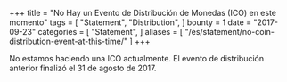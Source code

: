 +++
title = "No Hay un Evento de Distribución de Monedas (ICO) en este momento"
tags = [
    "Statement",
    "Distribution",
]
bounty = 1
date = "2017-09-23"
categories = [
    "Statement",
]
aliases = [
	"/es/statement/no-coin-distribution-event-at-this-time/"
]
+++

No estamos haciendo una ICO actualmente.
El evento de distribución anterior finalizó el 31 de agosto de 2017.
